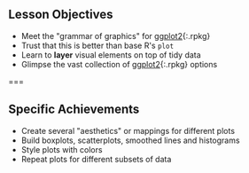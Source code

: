 ---
---

## Lesson Objectives

- Meet the "grammar of graphics" for [ggplot2](){:.rpkg}
- Trust that this is better than base R's `plot`
- Learn to **layer** visual elements on top of tidy data
- Glimpse the vast collection of [ggplot2](){:.rpkg} options

===

## Specific Achievements

- Create several "aesthetics" or mappings for different plots
- Build boxplots, scatterplots, smoothed lines and histograms
- Style plots with colors
- Repeat plots for different subsets of data
